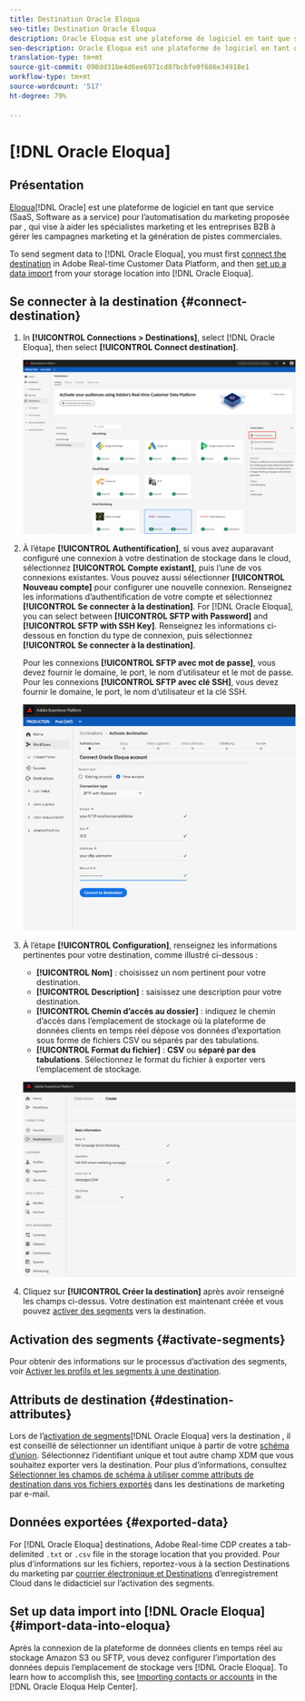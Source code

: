 ```yaml
---
title: Destination Oracle Eloqua
seo-title: Destination Oracle Eloqua
description: Oracle Eloqua est une plateforme de logiciel en tant que service (SaaS, Software as a service) pour l’automatisation du marketing proposée par Oracle, qui vise à aider les spécialistes marketing et les entreprises B2B à gérer les campagnes marketing et la génération de pistes commerciales.
seo-description: Oracle Eloqua est une plateforme de logiciel en tant que service (SaaS, Software as a service) pour l’automatisation du marketing proposée par Oracle, qui vise à aider les spécialistes marketing et les entreprises B2B à gérer les campagnes marketing et la génération de pistes commerciales.
translation-type: tm+mt
source-git-commit: 098dd31be4d6ee6971cd87bcbfe0f686e34918e1
workflow-type: tm+mt
source-wordcount: '517'
ht-degree: 79%

---
```



# [!DNL Oracle Eloqua]

## Présentation

[Eloqua](https://www.oracle.com/marketingcloud/products/marketing-automation/)[!DNL Oracle] est une plateforme de logiciel en tant que service (SaaS, Software as a service) pour l’automatisation du marketing proposée par , qui vise à aider les spécialistes marketing et les entreprises B2B à gérer les campagnes marketing et la génération de pistes commerciales.

To send segment data to [!DNL Oracle Eloqua], you must first [connect the destination](#connect-destination) in Adobe Real-time Customer Data Platform, and then [set up a data import](#import-data-into-eloqua) from your storage location into [!DNL Oracle Eloqua].

## Se connecter à la destination {#connect-destination}

1. In **[!UICONTROL Connections > Destinations]**, select [!DNL Oracle Eloqua], then select **[!UICONTROL Connect destination]**.

   ![Se connecter à Eloqua](/help/rtcdp/destinations/assets/connect-oracle-eloqua.png)

2. À l’étape **[!UICONTROL Authentification]**, si vous avez auparavant configuré une connexion à votre destination de stockage dans le cloud, sélectionnez **[!UICONTROL Compte existant]**, puis l’une de vos connexions existantes. Vous pouvez aussi sélectionner **[!UICONTROL Nouveau compte]** pour configurer une nouvelle connexion. Renseignez les informations d’authentification de votre compte et sélectionnez **[!UICONTROL Se connecter à la destination]**. For [!DNL Oracle Eloqua], you can select between **[!UICONTROL SFTP with Password]** and **[!UICONTROL SFTP with SSH Key]**. Renseignez les informations ci-dessous en fonction du type de connexion, puis sélectionnez **[!UICONTROL Se connecter à la destination]**.

   Pour les connexions **[!UICONTROL SFTP avec mot de passe]**, vous devez fournir le domaine, le port, le nom d’utilisateur et le mot de passe.
Pour les connexions **[!UICONTROL SFTP avec clé SSH]**, vous devez fournir le domaine, le port, le nom d’utilisateur et la clé SSH.

   ![Configurer l’assistant Oracle Eloqua](/help/rtcdp/destinations/assets/eloqua-authentication.png)

3. À l’étape **[!UICONTROL Configuration]**, renseignez les informations pertinentes pour votre destination, comme illustré ci-dessous :
   * **[!UICONTROL Nom]** : choisissez un nom pertinent pour votre destination.
   * **[!UICONTROL Description]** : saisissez une description pour votre destination.
   * **[!UICONTROL Chemin d’accès au dossier]** : indiquez le chemin d’accès dans l’emplacement de stockage où la plateforme de données clients en temps réel dépose vos données d’exportation sous forme de fichiers CSV ou séparés par des tabulations.
   * **[!UICONTROL Format du fichier]** : **CSV** ou **séparé par des tabulations**. Sélectionnez le format du fichier à exporter vers l’emplacement de stockage.

   ![Informations de base sur Eloqua](/help/rtcdp/destinations/assets/eloqua-basic-information.png)

4. Cliquez sur **[!UICONTROL Créer la destination]** après avoir renseigné les champs ci-dessus. Votre destination est maintenant créée et vous pouvez [activer des segments](/help/rtcdp/destinations/activate-destinations.md) vers la destination.

## Activation des segments {#activate-segments}

Pour obtenir des informations sur le processus d’activation des segments, voir [Activer les profils et les segments à une destination](/help/rtcdp/destinations/activate-destinations.md).

## Attributs de destination {#destination-attributes}

Lors de l’[activation de segments](/help/rtcdp/destinations/activate-destinations.md)[!DNL Oracle Eloqua] vers la destination , il est conseillé de sélectionner un identifiant unique à partir de votre [schéma d’union](../../profile/home.md#profile-fragments-and-union-schemas). Sélectionnez l’identifiant unique et tout autre champ XDM que vous souhaitez exporter vers la destination. Pour plus d’informations, consultez [Sélectionner les champs de schéma à utiliser comme attributs de destination dans vos fichiers exportés](/help/rtcdp/destinations/email-marketing-destinations.md#destination-attributes) dans les destinations de marketing par e-mail.

## Données exportées {#exported-data}

For [!DNL Oracle Eloqua] destinations, Adobe Real-time CDP creates a tab-delimited `.txt` or `.csv` file in the storage location that you provided. Pour plus d’informations sur les fichiers, reportez-vous à la section Destinations du marketing par [courrier électronique et Destinations](/help/rtcdp/destinations/activate-destinations.md#esp-and-cloud-storage) d’enregistrement Cloud dans le didacticiel sur l’activation des segments.

<!--

Expect a new file to be created in your storage location every day. The file format is:

`Oracle_Eloqua_segment<segmentID>_<timestamp-yyyymmddhhmmss>.csv`

```
Oracle_Eloqua_segment12341e18-abcd-49c2-836d-123c88e76c39_20200408061804.csv
Oracle_Eloqua_segment12341e18-abcd-49c2-836d-123c88e76c39_20200409052200.csv
Oracle_Eloqua_segment12341e18-abcd-49c2-836d-123c88e76c39_20200410061130.csv
```

The presence of these files in your storage location is confirmation of successful activation. To understand how the exported files are structured, you can [download a sample .csv file](/help/rtcdp/destinations/assets/sample_export_file_segment12341e18-abcd-49c2-836d-123c88e76c39_20200408061804.csv). This sample file includes the profile attributes `person.firstname`, `person.lastname`, `person.gender`, `person.birthyear`, and `personalEmail.address`.

-->

## Set up data import into [!DNL Oracle Eloqua] {#import-data-into-eloqua}

Après la connexion de la plateforme de données clients en temps réel au stockage Amazon S3 ou SFTP, vous devez configurer l’importation des données depuis l’emplacement de stockage vers [!DNL Oracle Eloqua]. To learn how to accomplish this, see [Importing contacts or accounts](https://docs.oracle.com/cloud/latest/marketingcs_gs/OMCAA/Help/DataImportExport/Tasks/ImportingContactsOrAccounts.htm) in the [!DNL Oracle Eloqua Help Center].